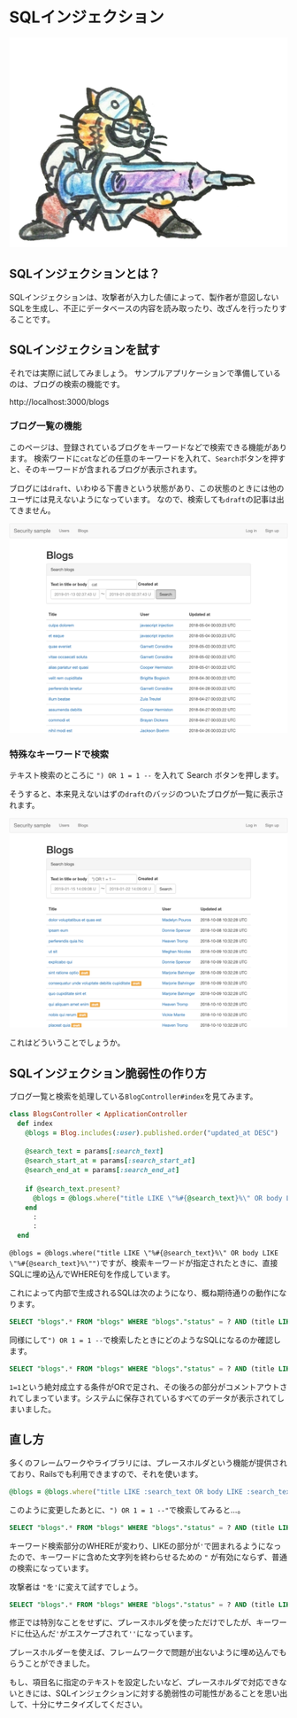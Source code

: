 # SQLインジェクション

![毒々しい薬の注射…](../images/sql_injection/injection.png)

## SQLインジェクションとは？
SQLインジェクションは、攻撃者が入力した値によって、製作者が意図しないSQLを生成し、不正にデータベースの内容を読み取ったり、改ざんを行ったりすることです。

## SQLインジェクションを試す

それでは実際に試してみましょう。
サンプルアプリケーションで準備しているのは、ブログの検索の機能です。

http://localhost:3000/blogs

### ブログ一覧の機能

このページは、登録されているブログをキーワードなどで検索できる機能があります。
検索ワードに`cat`などの任意のキーワードを入れて、`Search`ボタンを押すと、そのキーワードが含まれるブログが表示されます。

ブログには`draft`、いわゆる下書きという状態があり、この状態のときには他のユーザには見えないようになっています。
なので、検索しても`draft`の記事は出てきません。

![Search blogs with keyword 'cat'](../images/sql_injection/search_by_cat.png)

### 特殊なキーワードで検索

テキスト検索のところに `") OR 1 = 1 --` を入れて Search ボタンを押します。

そうすると、本来見えないはずの`draft`のバッジのついたブログが一覧に表示されます。

![SQLインジェクション](../images/sql_injection/search_by_sql.png)

これはどういうことでしょうか。

## SQLインジェクション脆弱性の作り方

ブログ一覧と検索を処理している`BlogController#index`を見てみます。

```ruby
class BlogsController < ApplicationController
  def index
    @blogs = Blog.includes(:user).published.order("updated_at DESC")

    @search_text = params[:search_text]
    @search_start_at = params[:search_start_at]
    @search_end_at = params[:search_end_at]

    if @search_text.present?
      @blogs = @blogs.where("title LIKE \"%#{@search_text}%\" OR body LIKE \"%#{@search_text}%\"")
    end
      :
      :
  end
```

`@blogs = @blogs.where("title LIKE \"%#{@search_text}%\" OR body LIKE \"%#{@search_text}%\"")`ですが、検索キーワードが指定されたときに、直接SQLに埋め込んでWHERE句を作成しています。

これによって内部で生成されるSQLは次のようになり、概ね期待通りの動作になります。

```SQL
SELECT "blogs".* FROM "blogs" WHERE "blogs"."status" = ? AND (title LIKE "%cat%" OR body LIKE "%cat%") ORDER BY updated_at DESC  [["status", 1]]
```

同様にして`") OR 1 = 1 --`で検索したときにどのようなSQLになるのか確認します。

```sql
SELECT "blogs".* FROM "blogs" WHERE "blogs"."status" = ? AND (title LIKE "%") OR 1 = 1 -- %" OR body LIKE "%") OR 1 = 1 -- %") ORDER BY updated_at DESC
```

`1=1`という絶対成立する条件がORで足され、その後ろの部分がコメントアウトされてしまっています。システムに保存されているすべてのデータが表示されてしまいました。

## 直し方

多くのフレームワークやライブラリには、プレースホルダという機能が提供されており、Railsでも利用できますので、それを使います。

```ruby
@blogs = @blogs.where("title LIKE :search_text OR body LIKE :search_text", search_text: "%#{@search_text}%")
```

このように変更したあとに、`") OR 1 = 1 --"`で検索してみると…。

```sql
SELECT "blogs".* FROM "blogs" WHERE "blogs"."status" = ? AND (title LIKE '%") OR 1 = 1 -- %' OR body LIKE '%") OR 1 = 1 -- %') ORDER BY updated_at DESC
```

キーワード検索部分のWHEREが変わり、LIKEの部分が`'`で囲まれるようになったので、キーワードに含めた文字列を終わらせるための `"` が有効にならず、普通の検索になっています。

攻撃者は `"`を`'`に変えて試すでしょう。

```sql
SELECT "blogs".* FROM "blogs" WHERE "blogs"."status" = ? AND (title LIKE '%'') OR 1 = 1 -- %' OR body LIKE '%'') OR 1 = 1 -- %') ORDER BY updated_at DESC
```

修正では特別なことをせずに、プレースホルダを使っただけでしたが、キーワードに仕込んだ`'`がエスケープされて`''`になっています。

プレースホルダーを使えば、フレームワークで問題が出ないように埋め込んでもらうことができました。

もし、項目名に指定のテキストを設定したいなど、プレースホルダで対応できないときには、SQLインジェクションに対する脆弱性の可能性があることを思い出して、十分にサニタイズしてください。
